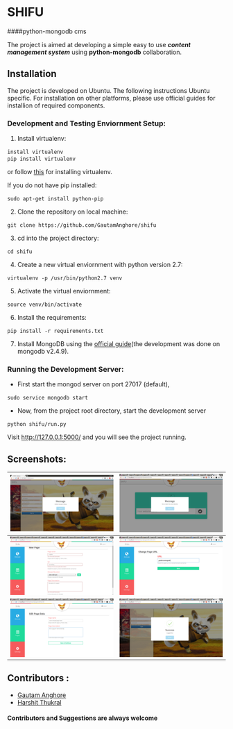 # SHIFU
####python-mongodb cms

The project is aimed at developing a simple easy to use **_content management system_** using **python-mongodb** collaboration.

## Installation
The project is developed on Ubuntu. The following instructions Ubuntu specific. For installation on other platforms, please use official guides for installion of required components.  

### Development and Testing Enviornment Setup:

1. Install virtualenv:
 ```
 install virtualenv
 pip install virtualenv
 ```
 or follow [this](http://docs.python-guide.org/en/latest/dev/virtualenvs/) for installing virtualenv.

 If you do not have pip installed:
 ```
 sudo apt-get install python-pip
 ```

2. Clone the repository on local machine:
 ```
 git clone https://github.com/GautamAnghore/shifu
 ```

 
3. cd into the project directory:
 ```
 cd shifu
 ```

4. Create a new virtual enviornment with python version 2.7:
 ``` 
 virtualenv -p /usr/bin/python2.7 venv
 ```

5. Activate the virtual enviornment:
 ```
 source venv/bin/activate
 ```

6. Install the requirements:
 ```
 pip install -r requirements.txt
 ```

7. Install MongoDB using the [official guide](http://docs.mongodb.org/manual/tutorial/#getting-started)(the development was done on mongodb v2.4.9).

### Running the Development Server:

 + First start the mongod server on port 27017 (default),
  ```
  sudo service mongodb start
  ```

 + Now, from the project root directory, start the development server
  ```
  python shifu/run.py
  ```

 Visit http://127.0.0.1:5000/ and you will see the project running.

## Screenshots:


|<img src="./screenshots/shifuwelcomepage.png" width="290px"/>|<img src="./screenshots/messagewebsitename.png" width="290px"/>|
|-------------------------------------|-------------------------------------------|
|<img src="./screenshots/addpagevalidation.png" width="290px"/>|<img src="./screenshots/changeurl.png" width="290px"/>|
|<img src="./screenshots/editmetadata.png" width="290px"/>|<img src="./screenshots/logout.png" width="290px"/>|

## Contributors :
 
 + [Gautam Anghore](https://github.com/GautamAnghore)
 + [Harshit Thukral](https://github.com/Harshit369)

#### Contributors and Suggestions are always welcome
